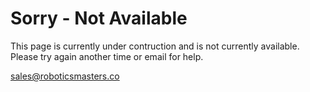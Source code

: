 # Sorry - Not Available

This page is currently under contruction and is not currently available.  Please try again another time or email for help.

sales@roboticsmasters.co